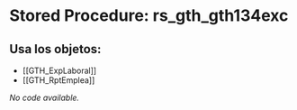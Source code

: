 # Stored Procedure: rs_gth_gth134exc

## Usa los objetos:
- [[GTH_ExpLaboral]]
- [[GTH_RptEmplea]]

*No code available.*

